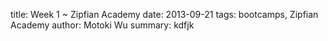title: Week 1 ~ Zipfian Academy
date: 2013-09-21
tags: bootcamps, Zipfian Academy
author: Motoki Wu
summary: kdfjk 




